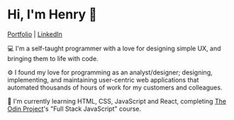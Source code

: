 # Hi, I'm Henry 👋
[Portfolio](https://henrylin.io) | [LinkedIn](https://www.linkedin.com/in/henrylin03/)

💻 I'm a self-taught programmer with a love for designing simple UX, and bringing them to life with code. 

⚙️ I found my love for programming as an analyst/designer; designing, implementing, and maintaining user-centric web applications that automated thousands of hours of work for my customers and colleagues.

📖 I'm currently learning HTML, CSS, JavaScript and React, completing [The Odin Project](https://www.theodinproject.com/)'s "Full Stack JavaScript" course.
